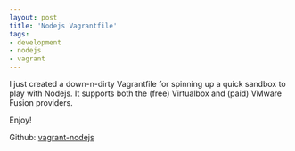 ```yaml
---
layout: post
title: 'Nodejs Vagrantfile'
tags:
- development
- nodejs
- vagrant
---
```


I just created a down-n-dirty Vagrantfile for spinning up a quick sandbox to play with Nodejs. It supports both the (free) Virtualbox and (paid) VMware Fusion providers.

Enjoy!

Github: [vagrant-nodejs][1]

 [1]: https://github.com/nateswart/vagrant-nodejs